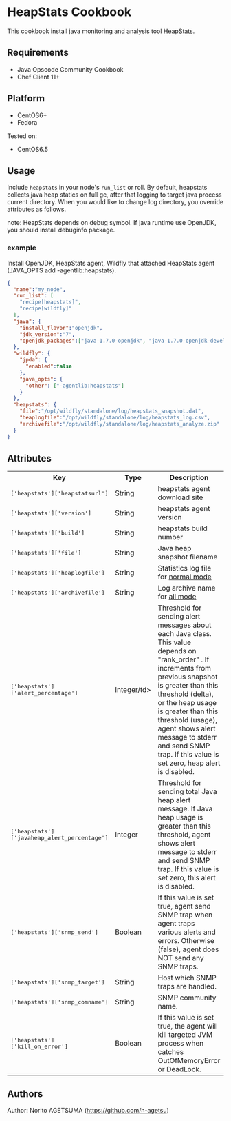 HeapStats Cookbook
====================
This cookbook install java monitoring and analysis tool <a href="http://icedtea.classpath.org/wiki/HeapStats">HeapStats</a>.


Requirements
--------------

- Java Opscode Community Cookbook
- Chef Client 11+

Platform
----------

- CentOS6+ 
- Fedora

Tested on:
- CentOS6.5


Usage
-----

Include `heapstats` in your node's `run_list` or roll.
By default, heapstats collects java heap statics on full gc, after that logging to target java process current directory.
When you would like to change log directory, you override attributes as follows.

note:
HeapStats depends on debug symbol.
If java runtime use OpenJDK, you should install debuginfo package. 

### example
Install OpenJDK, HeapStats agent, Wildfly that attached HeapStats agent (JAVA_OPTS add -agentlib:heapstats).

```json
{
  "name":"my_node",
  "run_list": [
    "recipe[heapstats]",
    "recipe[wildfly]"
  ],
  "java": {
    "install_flavor":"openjdk",
    "jdk_version":"7",
    "openjdk_packages":["java-1.7.0-openjdk", "java-1.7.0-openjdk-devel", "java-1.7.0-openjdk-debuginfo"]
  },
  "wildfly": {
    "jpda": {
      "enabled":false
    },
    "java_opts": {
      "other": ["-agentlib:heapstats"]
    }
  },
  "heapstats": {
    "file":"/opt/wildfly/standalone/log/heapstats_snapshot.dat",
    "heaplogfile":"/opt/wildfly/standalone/log/heapstats_log.csv",
    "archivefile":"/opt/wildfly/standalone/log/heapstats_analyze.zip"
  }
}
```


Attributes
----------
<table>
  <tr>
    <th>Key</th>
    <th>Type</th>
    <th>Description</th>
    <th>Default</th>
  </tr>
  <tr>
    <td><tt>['heapstats']['heapstatsurl']</tt></td>
    <td>String</td>
    <td>heapstats agent download site</td>
    <td><tt>http://icedtea.wildebeest.org/download/heapstats</tt></td>
  </tr>
  <tr>
    <td><tt>['heapstats']['version']</tt></td>
    <td>String</td>
    <td>heapstats agent version</td>
    <td><tt>1.1.2</tt></td>
  </tr>
  <tr>
    <td><tt>['heapstats']['build']</tt></td>
    <td>String</td>
    <td>heapstats build number</td>
    <td><tt>0</tt></td>
  </tr>
  <tr>
    <td><tt>['heapstats']['file']</tt></td>
    <td>String</td>
    <td>Java heap snapshot filename</td>
    <td><tt>heapstats_snapshot.dat</tt></td>
  </tr>
  <tr>
    <td><tt>['heapstats']['heaplogfile']</tt></td>
    <td>String</td>
    <td>Statistics log file for <a href="http://icedtea.classpath.org/wiki/HeapStats/Informations_to_collect#Normal_mode">normal mode</a></td>
    <td><tt>heapstats_log.csv</tt></td>
  </tr>
  <tr>
    <td><tt>['heapstats']['archivefile']</tt></td>
    <td>String</td>
    <td>Log archive name for <a href="http://icedtea.classpath.org/wiki/HeapStats/Informations_to_collect#All_mode">all mode</a></td>
    <td><tt>heapstats_analyze.zip</tt></td>
  </tr>
  <tr>
    <td><tt>['heapstats']['alert_percentage']</tt></td>
    <td>Integer/td>
    <td>Threshold for sending alert messages about each Java class. This value depends on "rank_order" . If increments from previous snapshot is greater than this threshold (delta), or the heap usage is greater than this threshold (usage), agent shows alert message to stderr and send SNMP trap. If this value is set zero, heap alert is disabled.</td>
    <td><tt>50</tt></td>
  </tr>
  <tr>
    <td><tt>['heapstats']['javaheap_alert_percentage']</tt></td>
    <td>Integer</td>
    <td>Threshold for sending total Java heap alert message. If Java heap usage is greater than this threshold, agent shows alert message to stderr and send SNMP trap. If this value is set zero, this alert is disabled.</td>
    <td><tt>95</tt></td>
  </tr>
  <tr>
    <td><tt>['heapstats']['snmp_send']</tt></td>
    <td>Boolean</td>
    <td>If this value is set true, agent send SNMP trap when agent traps various alerts and errors. Otherwise (false), agent does NOT send any SNMP traps.</td>
    <td><tt>false</tt></td>
  </tr>
  <tr>
    <td><tt>['heapstats']['snmp_target']</tt></td>
    <td>String</td>
    <td>Host which SNMP traps are handled.</td>
    <td><tt>localhost</tt></td>
  </tr>
  <tr>
    <td><tt>['heapstats']['snmp_comname']</tt></td>
    <td>String</td>
    <td>SNMP community name.</td>
    <td><tt>public</tt></td>
  </tr>
  <tr>
    <td><tt>['heapstats']['kill_on_error']</tt></td>
    <td>Boolean</td>
    <td>If this value is set true, the agent will kill targeted JVM process when catches OutOfMemoryError or DeadLock.</td>
    <td><tt>false</tt></td>
  </tr>
</table>

Authors
--------
Author: Norito AGETSUMA (https://github.com/n-agetsu)
